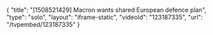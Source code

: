 {
    "title": "[1508521429] Macron wants shared European defence plan",
    "type": "solo",
    "layout": "iframe-static",
    "videoId": "123187335",
    "url": "\/tvpembed\/123187335"
}